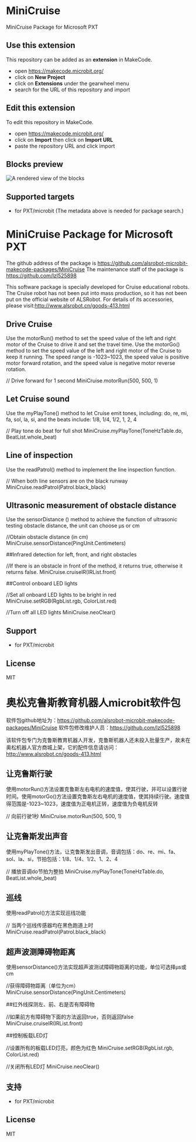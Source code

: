 # MiniCruise

MiniCruise Package for Microsoft PXT

## Use this extension

This repository can be added as an **extension** in MakeCode.

* open https://makecode.microbit.org/
* click on **New Project**
* click on **Extensions** under the gearwheel menu
* search for the URL of this repository and import

## Edit this extension

To edit this repository in MakeCode.

* open https://makecode.microbit.org/
* click on **Import** then click on **Import URL**
* paste the repository URL and click import

## Blocks preview

![A rendered view of the blocks](https://repository-images.githubusercontent.com/221861047/35f0dc80-09f0-11ea-9d44-3204b2a77aca)

## Supported targets

* for PXT/microbit
(The metadata above is needed for package search.)

# MiniCruise Package for Microsoft PXT

The github address of the package is https://github.com/alsrobot-microbit-makecode-packages/MiniCruise
The maintenance staff of the package is https://github.com/lzl525898

This software package is specially developed for Cruise educational robots. The Cruise robot has not been put into mass production, so it has not been put on the official website of ALSRobot. For details of its accessories, please visit:http://www.alsrobot.cn/goods-413.html

## Drive Cruise    
Use the motorRun() method to set the speed value of the left and right motor of the Cruise to drive it and set the travel time. Use the motorGo() method to set the speed value of the left and right motor of the Cruise to keep it running. The speed range is -1023~1023, the speed value is positive motor forward rotation, and the speed value is negative motor reverse rotation.

// Drive forward for 1 second
MiniCruise.motorRun(500, 500, 1)

## Let Cruise sound

Use the myPlayTone() method to let Cruise emit tones, including: do, re, mi, fa, sol, la, si, and the beats include: 1/8, 1/4, 1/2, 1, 2, 4

// Play tone do beat for full shot
MiniCruise.myPlayTone(ToneHzTable.do, BeatList.whole_beat)

## Line of inspection

Use the readPatrol() method to implement the line inspection function.

// When both line sensors are on the black runway
MiniCruise.readPatrol(Patrol.black_black)

## Ultrasonic measurement of obstacle distance

Use the sensorDistance () method to achieve the function of ultrasonic testing obstacle distance, the unit can choose μs or cm

//Obtain obstacle distance (in cm)
MiniCruise.sensorDistance(PingUnit.Centimeters)

##Infrared detection for left, front, and right obstacles

//If there is an obstacle in front of the method, it returns true, otherwise it returns false.
MiniCruise.cruiseIR(IRList.front)

##Control onboard LED lights

//Set all onboard LED lights to be bright in red
MiniCruise.setRGB(RgbList.rgb, ColorList.red)

//Turn off all LED lights
MiniCruise.neoClear()

## Support

* for PXT/microbit

## License

MIT


# 奥松克鲁斯教育机器人microbit软件包

软件包github地址为：https://github.com/alsrobot-microbit-makecode-packages/MiniCruise
软件包修改维护人员：https://github.com/lzl525898

该软件包专门为克鲁斯教育机器人开发，克鲁斯机器人还未投入批量生产，故未在奥松机器人官方商城上架，它的配件信息请访问：http://www.alsrobot.cn/goods-413.html

## 让克鲁斯行驶    
使用motorRun()方法设置克鲁斯左右电机的速度值，使其行驶，并可以设置行驶时间。使用motorGo()方法设置克鲁斯左右电机的速度值，使其持续行驶。速度值得范围是-1023~1023，速度值为正电机正转，速度值为负电机反转

// 向前行驶1秒
MiniCruise.motorRun(500, 500, 1)

## 让克鲁斯发出声音

使用myPlayTone()方法，让克鲁斯发出音调，音调包括：do、re、mi、fa、sol、la、si，节拍包括：1/8、1/4、1/2、1、2、4

// 播放音调do节拍为整拍
MiniCruise.myPlayTone(ToneHzTable.do, BeatList.whole_beat)

## 巡线

使用readPatrol()方法实现巡线功能

// 当两个巡线传感器均在黑色跑道上时
MiniCruise.readPatrol(Patrol.black_black)

## 超声波测障碍物距离

使用sensorDistance()方法实现超声波测试障碍物距离的功能，单位可选择μs或cm

//获得障碍物距离（单位为cm）
MiniCruise.sensorDistance(PingUnit.Centimeters)

##红外线探测左、前、右是否有障碍物

//如果前方有障碍物下面的方法返回true，否则返回false
MiniCruise.cruiseIR(IRList.front)

##控制板载LED灯

//设置所有的板载LED灯亮，颜色为红色
MiniCruise.setRGB(RgbList.rgb, ColorList.red)

//关闭所有LED灯
MiniCruise.neoClear()
## 支持

* for PXT/microbit

## License

MIT
